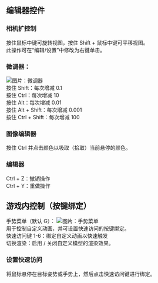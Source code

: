
<a name="editor-controls"/>

## 编辑器控件

<a name="camera"/>

### 相机扩控制
按住鼠标中键可旋转视图，按住 Shift + 鼠标中键可平移视图。  
此操作可在“编辑/设置”中修改为右键单击。


<a name="spinners"/>

### 微调器：
![图片：微调器](https://github.com/tom5454/CustomPlayerModels/wiki/images/spinner.png)  
按住 Shift：每次增减 0.1  
按住 Ctrl：每次增减 10  
按住 Alt：每次增减 0.01  
按住 Alt + Shift：每次增减 0.001  
按住 Ctrl + Shift：每次增减 100  


<a name="image-editor"/>

### 图像编辑器
按住 Ctrl 并点击颜色以吸取（拾取）当前悬停的颜色。


<a name="editor"/>

### 编辑器
Ctrl + Z：撤销操作  
Ctrl + Y：重做操作


<a name="in-game-controls-keybindings"/>

## 游戏内控制（按键绑定）
手势菜单（默认 G）：
![图片：手势菜单](https://github.com/tom5454/CustomPlayerModels/wiki/images/gestures_menu.png)  
用于控制自定义动画，并可设置快速访问的按键绑定。  
快速访问键 1-6：绑定自定义动画以快速触发  
切换渲染：启用 / 关闭自定义模型的渲染效果。


<a name="setting-up-quick-access"/>

### 设置快速访问
将鼠标悬停在目标姿势或手势上，然后点击快速访问键进行绑定。
